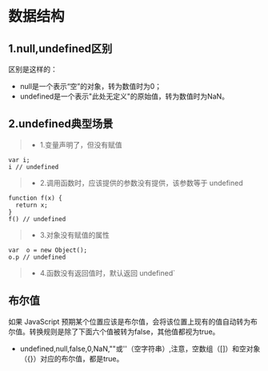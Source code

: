 # 数据结构
## 1.null,undefined区别
区别是这样的：
+ null是一个表示“空”的对象，转为数值时为0；
+ undefined是一个表示"此处无定义"的原始值，转为数值时为NaN。  
## 2.undefined典型场景
> * 1.变量声明了，但没有赋值
```
var i;
i // undefined
```
> * 2.调用函数时，应该提供的参数没有提供，该参数等于 undefined
```
function f(x) {
  return x;
}
f() // undefined
```
> * 3.对象没有赋值的属性
```
var  o = new Object();
o.p // undefined
```
> * 4.函数没有返回值时，默认返回 undefined`

## 布尔值
如果 JavaScript 预期某个位置应该是布尔值，会将该位置上现有的值自动转为布尔值。转换规则是除了下面六个值被转为false，其他值都视为true。
* undefined,null,false,0,NaN,""或''（空字符串）,注意，空数组（[]）和空对象（{}）对应的布尔值，都是true。
 
